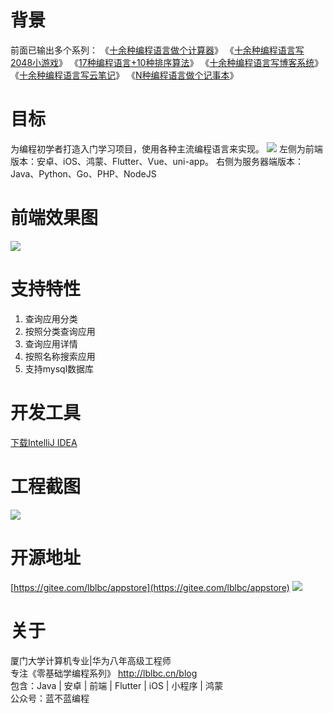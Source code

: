 
# 背景
前面已输出多个系列：
《[十余种编程语言做个计算器](https://cxyxy.blog.csdn.net/article/details/128761660)》
《[十余种编程语言写2048小游戏](https://cxyxy.blog.csdn.net/article/details/128696358)》
《[17种编程语言+10种排序算法](https://cxyxy.blog.csdn.net/article/details/128760848)》
《[十余种编程语言写博客系统](https://cxyxy.blog.csdn.net/article/details/128755326)》
《[十余种编程语言写云笔记](https://cxyxy.blog.csdn.net/article/details/128760968)》
《[N种编程语言做个记事本](https://cxyxy.blog.csdn.net/article/details/128761825)》

# 目标
为编程初学者打造入门学习项目，使用各种主流编程语言来实现。
![](https://img-blog.csdnimg.cn/faea1470ad3b4e8eba3b093d261d637d.png)
左侧为前端版本：安卓、iOS、鸿蒙、Flutter、Vue、uni-app。
右侧为服务器端版本：Java、Python、Go、PHP、NodeJS

# 前端效果图
![](https://img-blog.csdnimg.cn/40d7c8b649764f2cbbcbd21cc5372779.png)

# 支持特性
1. 查询应用分类
2. 按照分类查询应用
3. 查询应用详情
4. 按照名称搜索应用
5. 支持mysql数据库
# 开发工具
[下载IntelliJ IDEA](https://cxyxy.blog.csdn.net/article/details/128722658)

# 工程截图
![](https://img-blog.csdnimg.cn/556d1628cc6d472da6695f07b00ce897.png)

# 开源地址
[https://gitee.com/lblbc/appstore](https://gitee.com/lblbc/appstore)
![](https://img-blog.csdnimg.cn/ab8961482d1647d2bcde68f204153d30.png)

# 关于
厦门大学计算机专业|华为八年高级工程师     
专注《零基础学编程系列》  http://lblbc.cn/blog  
包含：Java | 安卓 | 前端 | Flutter | iOS | 小程序 | 鸿蒙  
公众号：蓝不蓝编程  